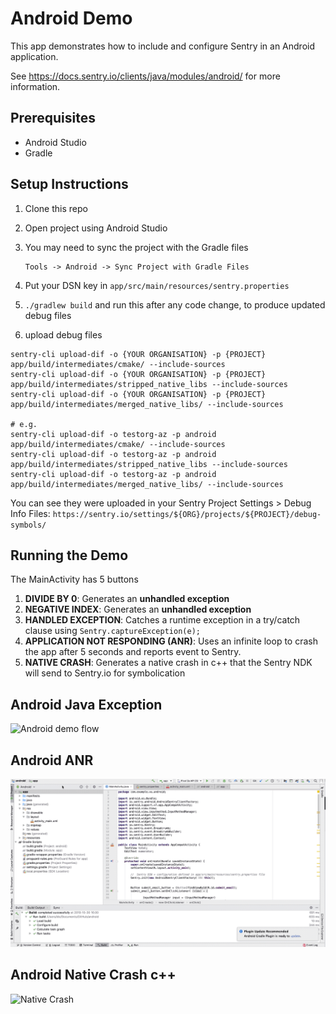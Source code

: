 # Android Demo

This app demonstrates how to include and configure Sentry in an Android application.

See https://docs.sentry.io/clients/java/modules/android/ for more information.

## Prerequisites  

* Android Studio
* Gradle

## Setup Instructions

1. Clone this repo

2. Open project using Android Studio

3. You may need to sync the project with the Gradle files

    ```
    Tools -> Android -> Sync Project with Gradle Files
    ```

4. Put your DSN key in `app/src/main/resources/sentry.properties`
5. `./gradlew build` and run this after any code change, to produce updated debug files
6. upload debug files
```
sentry-cli upload-dif -o {YOUR ORGANISATION} -p {PROJECT} app/build/intermediates/cmake/ --include-sources
sentry-cli upload-dif -o {YOUR ORGANISATION} -p {PROJECT} app/build/intermediates/stripped_native_libs --include-sources
sentry-cli upload-dif -o {YOUR ORGANISATION} -p {PROJECT} app/build/intermediates/merged_native_libs/ --include-sources

# e.g.
sentry-cli upload-dif -o testorg-az -p android app/build/intermediates/cmake/ --include-sources
sentry-cli upload-dif -o testorg-az -p android app/build/intermediates/stripped_native_libs --include-sources
sentry-cli upload-dif -o testorg-az -p android app/build/intermediates/merged_native_libs/ --include-sources
```

You can see they were uploaded in your Sentry Project Settings > Debug Info Files:
`https://sentry.io/settings/${ORG}/projects/${PROJECT}/debug-symbols/`

## Running the Demo

The MainActivity has 5 buttons
1. **DIVIDE BY 0**: Generates an **unhandled exception**
2. **NEGATIVE INDEX**: Generates an **unhandled exception**
3. **HANDLED EXCEPTION**: Catches a runtime exception in a try/catch clause using `Sentry.captureException(e);`
4. **APPLICATION NOT RESPONDING (ANR)**: Uses an infinite loop to crash the app after 5 seconds and reports event to Sentry.
5. **NATIVE CRASH**: Generates a native crash in c++ that the Sentry NDK will send to Sentry.io for symbolication

## Android Java Exception

![Android demo flow](android-demo.gif)

## Android ANR  

![Alt Text](android-demo-anr.gif)

## Android Native Crash c++

![Native Crash](android-native-crash-175.gif)